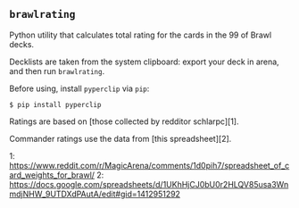 ## `brawlrating` ##

Python utility that calculates total rating for the cards in the 99 of Brawl decks.

Decklists are taken from the system clipboard: export your deck in arena, and then run `brawlrating`.

Before using, install `pyperclip` via `pip`:

    $ pip install pyperclip

Ratings are based on [those collected by redditor schlarpc][1].

Commander ratings use the data from [this spreadsheet][2].

1: https://www.reddit.com/r/MagicArena/comments/1d0pih7/spreadsheet_of_card_weights_for_brawl/
2: https://docs.google.com/spreadsheets/d/1UKhHjCJ0bU0r2HLQV85usa3WnmdjNHW_9UTDXdPAutA/edit#gid=1412951292
